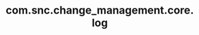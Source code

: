 ---
weight: 721
layout: page
title: com.snc.change_management.core.log
description: ""
value: "warn"
---